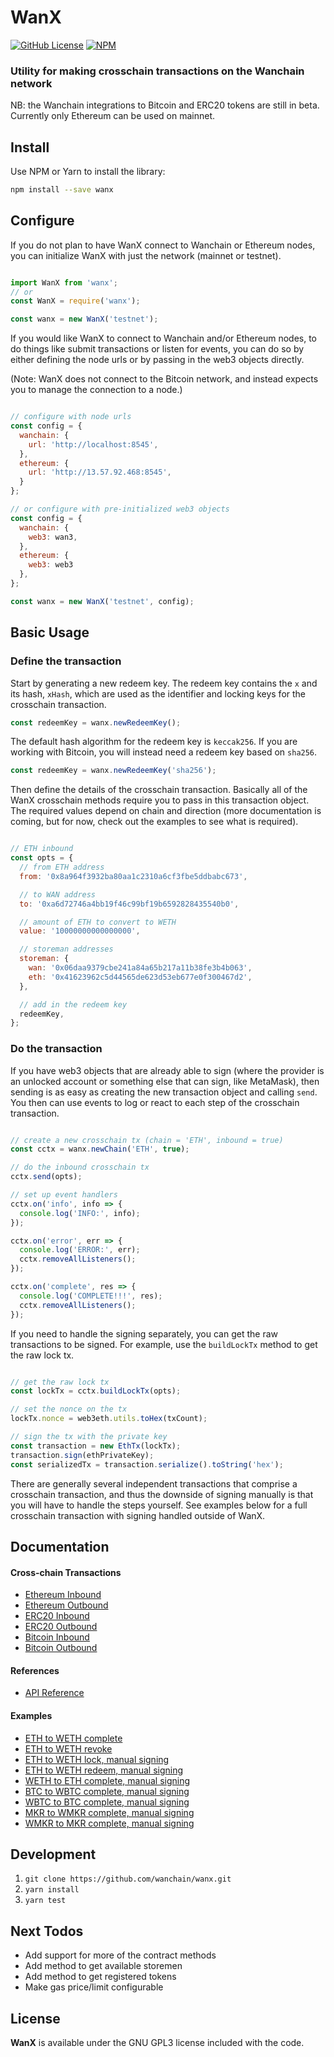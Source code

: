 # WanX

[![GitHub License][license]][license-url]
[![NPM][npm]][npm-url]

### Utility for making crosschain transactions on the Wanchain network

NB: the Wanchain integrations to Bitcoin and ERC20 tokens are still in beta.
Currently only Ethereum can be used on mainnet.

## Install

Use NPM or Yarn to install the library:

```bash
npm install --save wanx
```

## Configure

If you do not plan to have WanX connect to Wanchain or Ethereum nodes, you can
initialize WanX with just the network (mainnet or testnet).

```javascript

import WanX from 'wanx';
// or
const WanX = require('wanx');

const wanx = new WanX('testnet');

```

If you would like WanX to connect to Wanchain and/or Ethereum nodes, to do things
like submit transactions or listen for events, you can do so by either defining
the node urls or by passing in the web3 objects directly.

(Note: WanX does not connect to the Bitcoin network, and instead expects you to
manage the connection to a node.)

```javascript

// configure with node urls
const config = {
  wanchain: {
    url: 'http://localhost:8545',
  },
  ethereum: {
    url: 'http://13.57.92.468:8545',
  }
};

// or configure with pre-initialized web3 objects
const config = {
  wanchain: {
    web3: wan3,
  },
  ethereum: {
    web3: web3
  },
};

const wanx = new WanX('testnet', config);

```

## Basic Usage

### Define the transaction

Start by generating a new redeem key. The redeem key contains the `x` and its
hash, `xHash`, which are used as the identifier and locking keys for the
crosschain transaction.

```javascript
const redeemKey = wanx.newRedeemKey();
```

The default hash algorithm for the redeem key is `keccak256`. If you are working
with Bitcoin, you will instead need a redeem key based on `sha256`.

```javascript
const redeemKey = wanx.newRedeemKey('sha256');
```

Then define the details of the crosschain transaction. Basically all of the WanX
crosschain methods require you to pass in this transaction object. The required
values depend on chain and direction (more documentation is coming, but for
now, check out the examples to see what is required).

```javascript

// ETH inbound
const opts = {
  // from ETH address
  from: '0x8a964f3932ba80aa1c2310a6cf3fbe5ddbabc673',

  // to WAN address
  to: '0xa6d72746a4bb19f46c99bf19b6592828435540b0',

  // amount of ETH to convert to WETH
  value: '10000000000000000',

  // storeman addresses
  storeman: {
    wan: '0x06daa9379cbe241a84a65b217a11b38fe3b4b063',
    eth: '0x41623962c5d44565de623d53eb677e0f300467d2',
  },

  // add in the redeem key
  redeemKey,
};

```

### Do the transaction

If you have web3 objects that are already able to sign (where the provider is
an unlocked account or something else that can sign, like MetaMask), then
sending is as easy as creating the new transaction object and calling `send`.
You then can use events to log or react to each step of the crosschain
transaction.

```javascript

// create a new crosschain tx (chain = 'ETH', inbound = true)
const cctx = wanx.newChain('ETH', true);

// do the inbound crosschain tx
cctx.send(opts);

// set up event handlers
cctx.on('info', info => {
  console.log('INFO:', info);
});

cctx.on('error', err => {
  console.log('ERROR:', err);
  cctx.removeAllListeners();
});

cctx.on('complete', res => {
  console.log('COMPLETE!!!', res);
  cctx.removeAllListeners();
});

```

If you need to handle the signing separately, you can get the raw transactions
to be signed. For example, use the `buildLockTx` method to get the raw lock tx.

```javascript

// get the raw lock tx
const lockTx = cctx.buildLockTx(opts);

// set the nonce on the tx
lockTx.nonce = web3eth.utils.toHex(txCount);

// sign the tx with the private key
const transaction = new EthTx(lockTx);
transaction.sign(ethPrivateKey);
const serializedTx = transaction.serialize().toString('hex');

```

There are generally several independent transactions that comprise a crosschain
transaction, and thus the downside of signing manually is that you will have to
handle the steps yourself. See examples below for a full crosschain transaction
with signing handled outside of WanX.

## Documentation

#### Cross-chain Transactions
- [Ethereum Inbound](docs/eth-inbound.md)
- [Ethereum Outbound](docs/eth-outbound.md)
- [ERC20 Inbound](docs/erc20-inbound.md)
- [ERC20 Outbound](docs/erc20-outbound.md)
- [Bitcoin Inbound](docs/btc-inbound.md)
- [Bitcoin Outbound](docs/btc-outbound.md)

#### References
- [API Reference](docs/api-reference.md)

#### Examples

- [ETH to WETH complete](examples/eth2weth-complete.js)
- [ETH to WETH revoke](examples/eth2weth-revoke.js)
- [ETH to WETH lock, manual signing](examples/eth2weth-lock-manual.js)
- [ETH to WETH redeem, manual signing](examples/eth2weth-redeem-manual.js)
- [WETH to ETH complete, manual signing](examples/weth2eth-complete-manual.js)
- [BTC to WBTC complete, manual signing](examples/btc2wbtc-complete-manual.js)
- [WBTC to BTC complete, manual signing](examples/wbtc2btc-complete-manual.js)
- [MKR to WMKR complete, manual signing](examples/mkr2wmkr-complete-manual.js)
- [WMKR to MKR complete, manual signing](examples/wmkr2mkr-complete-manual.js)

## Development

1. `git clone https://github.com/wanchain/wanx.git`
2. `yarn install`
3. `yarn test`

## Next Todos
- Add support for more of the contract methods
- Add method to get available storemen
- Add method to get registered tokens
- Make gas price/limit configurable

## License

**WanX** is available under the GNU GPL3 license included with the code.

[npm]: https://img.shields.io/npm/v/wanx.svg?style=flat
[npm-url]: https://www.npmjs.com/package/wanx

[license]: https://img.shields.io/badge/license-GNUGPL3-blue.svg
[license-url]: https://github.com/wanchain/wanx/blob/dev/LICENSE
